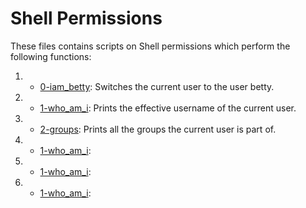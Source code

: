 # Shell Permissions
These files contains scripts on Shell permissions which perform the following functions:
1.    * [0-iam_betty](./0-iam_betty): 
Switches the current user to the user betty.
2.    * [1-who_am_i](./1-who_am_i): Prints the effective username of the current user.
3.    * [2-groups](./2-groups): Prints all the groups the current user is part of.
4.    * [1-who_am_i](./1-who_am_i): 
2.    * [1-who_am_i](./1-who_am_i): 
2.    * [1-who_am_i](./1-who_am_i): 
